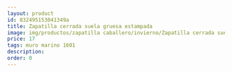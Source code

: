 ```yaml
---
layout: product
id: 832495153041349a
title: Zapatilla cerrada suela gruesa estampada
image: img/productos/zapatilla caballero/invierno/Zapatilla cerrada suela gruesa estampada=17=muro marino 1601.webp
price: 17
tags: muro marino 1601
description: 
order: 0
---
```

